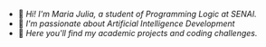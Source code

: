 - 👋 *Hi! I'm Maria Julia, a student of Programming Logic at SENAI.*
- 👀 *I'm passionate about Artificial Intelligence Development*
- 🌱 *Here you'll find my academic projects and coding challenges.*


<!---
maria-garnham/maria-garnham is a ✨ special ✨ repository because its `README.md` (this file) appears on your GitHub profile.
You can click the Preview link to take a look at your changes.
--->
